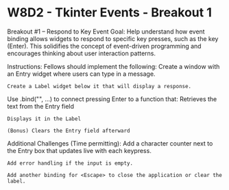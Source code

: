 # W8D2 - Tkinter Events - Breakout 1

Breakout #1 – Respond to Key Event
Goal:
 Help understand how event binding allows widgets to respond to specific key presses, such as the <Return> key (Enter). This solidifies the concept of event-driven programming and encourages thinking about user interaction patterns.

Instructions:
Fellows should implement the following:
    Create a window with an Entry widget where users can type in a message.
    
    Create a Label widget below it that will display a response.

Use .bind("<Return>", ...) to connect pressing Enter to a function that:
    Retrieves the text from the Entry field

    Displays it in the Label

    (Bonus) Clears the Entry field afterward

Additional Challenges (Time permitting):
    Add a character counter next to the Entry box that updates live with each keypress.

    Add error handling if the input is empty.

    Add another binding for <Escape> to close the application or clear the label.